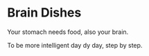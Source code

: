 # Brain Dishes

Your stomach needs food, also your brain. 

To be more intelligent day dy day, step by step.
